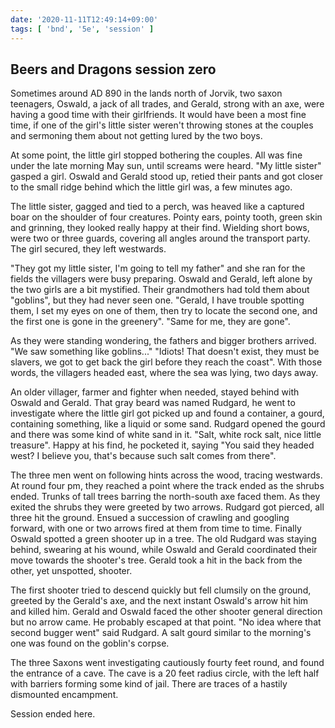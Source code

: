 ```yaml
---
date: '2020-11-11T12:49:14+09:00'
tags: [ 'bnd', '5e', 'session' ]
---
```


## Beers and Dragons session zero

Sometimes around AD 890 in the lands north of Jorvik, two saxon teenagers, Oswald, a jack of all trades, and Gerald, strong with an axe, were having a good time with their girlfriends. It would have been a most fine time, if one of the girl's little sister weren't throwing stones at the couples and sermoning them about not getting lured by the two boys.

At some point, the little girl stopped bothering the couples. All was fine under the late morning May sun, until screams were heard. "My little sister" gasped a girl. Oswald and Gerald stood up, retied their pants and got closer to the small ridge behind which the little girl was, a few minutes ago.

The little sister, gagged and tied to a perch, was heaved like a captured boar on the shoulder of four creatures. Pointy ears, pointy tooth, green skin and grinning, they looked really happy at their find. Wielding short bows, were two or three guards, covering all angles around the transport party. The girl secured, they left westwards.

"They got my little sister, I'm going to tell my father" and she ran for the fields the villagers were busy preparing. Oswald and Gerald, left alone by the two girls are a bit mystified. Their grandmothers had told them about "goblins", but they had never seen one. "Gerald, I have trouble spotting them, I set my eyes on one of them, then try to locate the second one, and the first one is gone in the greenery". "Same for me, they are gone".

As they were standing wondering, the fathers and bigger brothers arrived. "We saw something like goblins..." "Idiots! That doesn't exist, they must be slavers, we got to get back the girl before they reach the coast". With those words, the villagers headed east, where the sea was lying, two days away.

An older villager, farmer and fighter when needed, stayed behind with Oswald and Gerald. That gray beard was named Rudgard, he went to investigate where the little girl got picked up and found a container, a gourd, containing something, like a liquid or some sand. Rudgard opened the gourd and there was some kind of white sand in it. "Salt, white rock salt, nice little treasure". Happy at his find, he pocketed it, saying "You said they headed west? I believe you, that's because such salt comes from there".

The three men went on following hints across the wood, tracing westwards. At round four pm, they reached a point where the track ended as the shrubs ended. Trunks of tall trees barring the north-south axe faced them. As they exited the shrubs they were greeted by two arrows. Rudgard got pierced, all three hit the ground. Ensued a succession of crawling and googling forward, with one or two arrows fired at them from time to time. Finally Oswald spotted a green shooter up in a tree. The old Rudgard was staying behind, swearing at his wound, while Oswald and Gerald coordinated their move towards the shooter's tree. Gerald took a hit in the back from the other, yet unspotted, shooter.

The first shooter tried to descend quickly but fell clumsily on the ground, greeted by the Gerald's axe, and the next instant Oswald's arrow hit him and killed him.  Gerald and Oswald faced the other shooter general direction but no arrow came. He probably escaped at that point. "No idea where that second bugger went" said Rudgard. A salt gourd similar to the morning's one was found on the goblin's corpse.

The three Saxons went investigating cautiously fourty feet round, and found the entrance of a cave. The cave is a 20 feet radius circle, with the left half with barriers forming some kind of jail. There are traces of a hastily dismounted encampment.

Session ended here.

